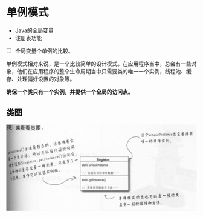# 单例模式

* Java的全局变量
* 注册表功能



- [ ] 全局变量个单例的比较。



单例模式相对来说，是一个比较简单的设计模式。在应用程序当中，总会有一些对象，他们在应用程序的整个生命周期当中只需要类的唯一一个实例，线程池、缓存、处理偏好设置的对象等。





**确保一个类只有一个实例，并提供一个全局的访问点。**



## 类图

![Snip20190424_1](./assets/Snip20190424_1.png)